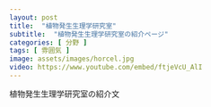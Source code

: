 ```yaml
---
layout: post
title:  "植物発生生理学研究室"
subtitle:  "植物発生生理学研究室の紹介ページ"
categories: [ 分野 ]
tags: [ 雰囲気 ]
image: assets/images/horcel.jpg
video: https://www.youtube.com/embed/ftjeVcU_AlI
---
```


植物発生生理学研究室の紹介文  